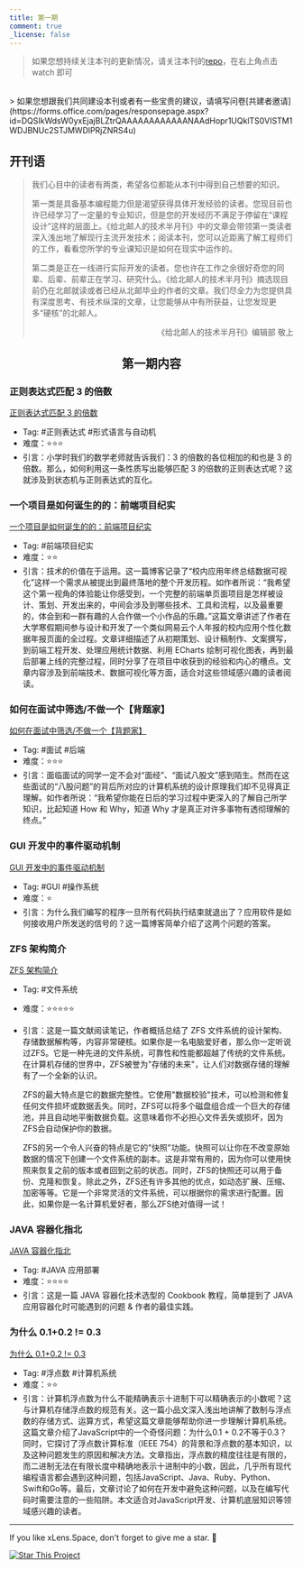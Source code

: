 ```yaml
---
title: 第一期
comment: true
_license: false
---
```


> 如果您想持续关注本刊的更新情况，请关注本刊的[repo](https://github.com/xLensSpace/xlensspace.github.io)，在右上角点击 watch 即可
<br/>
> 如果您想跟我们共同建设本刊或者有一些宝贵的建议，请填写问卷[共建者邀请](https://forms.office.com/pages/responsepage.aspx?id=DQSIkWdsW0yxEjajBLZtrQAAAAAAAAAAAANAAdHopr1UQklTS0VISTM1WDJBNUc2STJMWDlPRjZNRS4u)

## 开刊语

> 我们心目中的读者有两类，希望各位都能从本刊中得到自己想要的知识。
>
> 第一类是具备基本编程能力但是渴望获得具体开发经验的读者。您现目前也许已经学习了一定量的专业知识，但是您的开发经历不满足于停留在“课程设计”这样的层面上。《给北邮人的技术半月刊》中的文章会带领第一类读者深入浅出地了解现行主流开发技术；阅读本刊，您可以近距离了解工程师们的工作，看看您所学的专业课知识是如何在现实中运作的。
>
> 第二类是正在一线进行实际开发的读者。您也许在工作之余很好奇您的同辈、后辈、前辈正在学习、研究什么。《给北邮人的技术半月刊》摘选现目前仍在北邮就读或者已经从北邮毕业的作者的文章。我们尽全力为您提供具有深度思考、有技术纵深的文章，让您能够从中有所获益，让您发现更多“硬核”的北邮人。
>
><p align="right">《给北邮人的技术半月刊》编辑部 敬上 </p>

## <center> 第一期内容</center>

### 正则表达式匹配 3 的倍数
[正则表达式匹配 3 的倍数](https://blog.name1e5s.com/%E8%B6%A3%E5%91%B3%E9%97%AE%E9%A2%98/2018/07/04/Triples.html)
- Tag: #正则表达式 #形式语言与自动机 
- 难度：⭐⭐⭐
- 引言：小学时我们的数学老师就告诉我们：3 的倍数的各位相加的和也是 3 的倍数。那么，如何利用这一条性质写出能够匹配 3 的倍数的正则表达式呢？这就涉及到状态机与正则表达式的互化。

### 一个项目是如何诞生的的：前端项目纪实
[一个项目是如何诞生的的：前端项目纪实](http://blog.dimpurr.com/yiban-report-17/)
- Tag: #前端项目纪实 
- 难度：⭐⭐
- 引言：技术的价值在于运用。这一篇博客记录了“校内应用年终总结数据可视化”这样一个需求从被提出到最终落地的整个开发历程。如作者所说：“我希望这个第一视角的体验能让你感受到，一个完整的前端单页面项目是怎样被设计、策划、开发出来的，中间会涉及到哪些技术、工具和流程，以及最重要的，体会到和一群有趣的人合作做一个小作品的乐趣。”这篇文章讲述了作者在大学寒假期间参与设计和开发了一个类似网易云个人年报的校内应用个性化数据年报页面的全过程。文章详细描述了从初期策划、设计稿制作、文案撰写，到前端工程开发、处理应用统计数据、利用 ECharts 绘制可视化图表，再到最后部署上线的完整过程，同时分享了在项目中收获到的经验和内心的槽点。文章内容涉及到前端技术、数据可视化等方面，适合对这些领域感兴趣的读者阅读。

### 如何在面试中筛选/不做一个【背题家】
[如何在面试中筛选/不做一个【背题家】](https://ipotato.me/article/66)
- Tag: #面试 #后端 
- 难度：⭐⭐⭐
- 引言：面临面试的同学一定不会对“面经”、“面试八股文”感到陌生。然而在这些面试的“八股问题”的背后所对应的计算机系统的设计原理我们却不见得真正理解。如作者所说：“我希望你能在日后的学习过程中更深入的了解自己所学知识，比起知道 How 和 Why，知道 Why 才是真正对许多事物有透彻理解的终点。”

### GUI 开发中的事件驱动机制

[GUI 开发中的事件驱动机制](https://angrychow.github.io/angrychow-blog/2023/01/23/GUI%E5%BC%80%E5%8F%91%E4%B8%AD%E7%9A%84%E4%BA%8B%E4%BB%B6%E9%A9%B1%E5%8A%A8%E6%9C%BA%E5%88%B6/)
- Tag: #GUI #操作系统 
- 难度：⭐
- 引言：为什么我们编写的程序一旦所有代码执行结束就退出了？应用软件是如何接收用户所发送的信号的？这一篇博客简单介绍了这两个问题的答案。

### ZFS 架构简介
[ZFS 架构简介](https://clslaid.icu/zfs-model-intro/)
- Tag: #文件系统 
- 难度：⭐⭐⭐⭐⭐
- 引言：这是一篇文献阅读笔记，作者概括总结了 ZFS 文件系统的设计架构、存储数据解构等，内容非常硬核。如果你是一名电脑爱好者，那么你一定听说过ZFS。它是一种先进的文件系统，可靠性和性能都超越了传统的文件系统。在计算机存储的世界中，ZFS被誉为"存储的未来"，让人们对数据存储的理解有了一个全新的认识。

    ZFS的最大特点是它的数据完整性。它使用"数据校验"技术，可以检测和修复任何文件损坏或数据丢失。同时，ZFS可以将多个磁盘组合成一个巨大的存储池，并且自动地平衡数据负载。这意味着你不必担心文件丢失或损坏，因为ZFS会自动保护你的数据。

    ZFS的另一个令人兴奋的特点是它的"快照"功能。快照可以让你在不改变原始数据的情况下创建一个文件系统的副本。这是非常有用的，因为你可以使用快照来恢复之前的版本或者回到之前的状态。同时，ZFS的快照还可以用于备份、克隆和恢复。除此之外，ZFS还有许多其他的优点，如动态扩展、压缩、加密等等。它是一个非常灵活的文件系统，可以根据你的需求进行配置。因此，如果你是一名计算机爱好者，那么ZFS绝对值得一试！

### JAVA 容器化指北
[JAVA 容器化指北](https://mritd.com/2022/11/08/java-containerization-guide/)

- Tag: #JAVA 应用部署 
- 难度：⭐⭐⭐⭐
- 引言：这是一篇 JAVA 容器化技术选型的 Cookbook 教程，简单提到了 JAVA 应用容器化时可能遇到的问题 & 作者的最佳实践。

### 为什么 0.1+0.2 != 0.3
[为什么 0.1+0.2 != 0.3](https://draveness.me/whys-the-design-floating-point-arithmetic/)
- Tag: #浮点数 #计算机系统 
- 难度：⭐⭐
- 引言：计算机浮点数为什么不能精确表示十进制下可以精确表示的小数呢？这与计算机存储浮点数的规范有关。这一篇小品文深入浅出地讲解了数制与浮点数的存储方式、运算方式，希望这篇文章能够帮助你进一步理解计算机系统。这篇文章介绍了JavaScript中的一个奇怪问题：为什么0.1 + 0.2不等于0.3？同时，它探讨了浮点数计算标准（IEEE 754）的背景和浮点数的基本知识，以及这种问题发生的原因和解决方法。文章指出，浮点数的精度往往是有限的，而二进制无法在有限长度中精确地表示十进制中的小数，因此，几乎所有现代编程语言都会遇到这种问题，包括JavaScript、Java、Ruby、Python、Swift和Go等。最后，文章讨论了如何在开发中避免这种问题，以及在编写代码时需要注意的一些陷阱。本文适合对JavaScript开发、计算机底层知识等领域感兴趣的读者。

<!--more-->

---

If you like xLens.Space, don't forget to give me a star. :star2:

[![Star This Project](https://img.shields.io/github/stars/xLensSpace/xlensspace.github.io?label=Stars&style=social)](https://github.com/xLensSpace/xlensspace.github.io)

